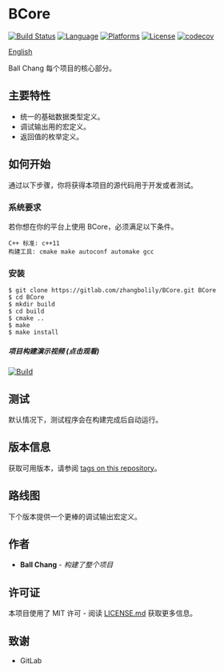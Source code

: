 # BCore #
[![Build Status](https://travis-ci.com/zhangbolily/BCore.svg?branch=dev)](https://travis-ci.com/zhangbolily/BCore)
[![Language](https://img.shields.io/badge/language-C%2B%2B11-orange.svg)](https://isocpp.org/)
[![Platforms](https://img.shields.io/badge/platform-Linux%20%7C%20Windows-green.svg)](https://gitlab.com/zhangbolily/BCore)
[![License](https://img.shields.io/badge/license-MIT-blue.svg)](https://opensource.org/licenses/MIT/)
[![codecov](https://codecov.io/gl/zhangbolily/BCore/branch/dev/graph/badge.svg)](https://codecov.io/gl/zhangbolily/BCore)

[English](./README.md)

Ball Chang 每个项目的核心部分。

## 主要特性
- 统一的基础数据类型定义。
- 调试输出用的宏定义。
- 返回值的枚举定义。

## 如何开始

通过以下步骤，你将获得本项目的源代码用于开发或者测试。

### 系统要求

若你想在你的平台上使用 BCore，必须满足以下条件。
```
C++ 标准: c++11
构建工具: cmake make autoconf automake gcc
```

### 安装

```
$ git clone https://gitlab.com/zhangbolily/BCore.git BCore
$ cd BCore
$ mkdir build
$ cd build
$ cmake .. 
$ make
$ make install
```

##### 项目构建演示视频 (点击观看)

[![Build](https://asciinema.org/a/SkSkMIkjhO6R8axBUzQJidPyg.svg)](https://asciinema.org/a/SkSkMIkjhO6R8axBUzQJidPyg)

## 测试
默认情况下，测试程序会在构建完成后自动运行。

## 版本信息

获取可用版本，请参阅 [tags on this repository](https://gitlab.com/zhangbolily/BCore/tags)。

## 路线图
下个版本提供一个更棒的调试输出宏定义。

## 作者

* **Ball Chang** - *构建了整个项目*

## 许可证

本项目使用了 MIT 许可 - 阅读 [LICENSE.md](LICENSE.md) 获取更多信息。

## 致谢

* GitLab
